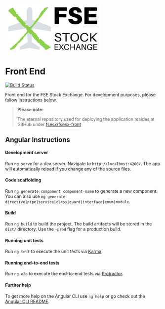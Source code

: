 ![FSE Stock Exchange](src/assets/fsesx_logo_side.png)
# Front End

[![Build Status](https://travis-ci.org/fsesx/fsesx-front.svg?branch=master)](https://travis-ci.org/fsesx/fsesx-front)

Front end for the FSE Stock Exchange. For development purposes,
please follow instructions below.

> **Please note:**
>
> The eternal repository used for deploying the application resides at
> GitHub under [fsesx/fsesx-front](https://github.com/fsesx/fsesx-front)

## Angular Instructions

#### Development server

Run `ng serve` for a dev server. Navigate to `http://localhost:4200/`. The app will automatically reload if you change any of the source files.

#### Code scaffolding

Run `ng generate component component-name` to generate a new component. You can also use `ng generate directive|pipe|service|class|guard|interface|enum|module`.

#### Build

Run `ng build` to build the project. The build artifacts will be stored in the `dist/` directory. Use the `-prod` flag for a production build.

#### Running unit tests

Run `ng test` to execute the unit tests via [Karma](https://karma-runner.github.io).

#### Running end-to-end tests

Run `ng e2e` to execute the end-to-end tests via [Protractor](http://www.protractortest.org/).

#### Further help

To get more help on the Angular CLI use `ng help` or go check out the [Angular CLI README](https://github.com/angular/angular-cli/blob/master/README.md).
